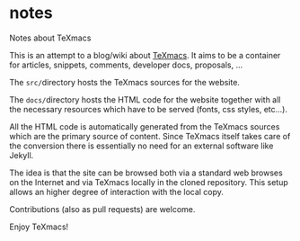 # notes
Notes about TeXmacs

This is an attempt to a blog/wiki about [TeXmacs](http://www.texmacs.org). It aims to be a container for articles, snippets, comments, developer docs, proposals, ... 

The `src/`directory hosts the TeXmacs sources for the website. 

The `docs/`directory hosts the HTML code for the website together with all the necessary resources which have to be served (fonts, css styles, etc...).

All the HTML code is automatically generated from the TeXmacs sources which are the primary source of content. Since TeXmacs itself takes care of the conversion there is essentially no need for an external software like Jekyll.

The idea is that the site can be browsed both via a standard web browses on the Internet and via TeXmacs locally in the cloned repository. This setup allows an higher degree of interaction with the local copy. 

Contributions (also as pull requests) are welcome. 

Enjoy TeXmacs!

